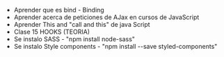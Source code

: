 - Aprender que es bind - Binding
- Aprender acerca de peticiones de AJax en cursos de JavaScript
- Aprender This and "call and this" de java Script
- Clase 15 HOOKS (TEORIA)
- Se instalo SASS - "npm install node-sass"
- Se instalo Style components - "npm install --save styled-components"
